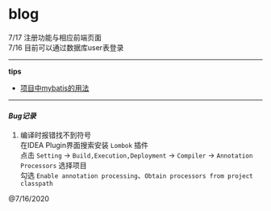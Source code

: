 # blog

7/17 注册功能与相应前端页面  
7/16 目前可以通过数据库user表登录

________________________
**tips**  
+ [项目中mybatis的用法](http://mybatis.org/generator/generatedobjects/dynamicSqlV2.html)  
_________________________  
#### ***Bug记录***

1. 编译时报错找不到符号  
  在IDEA Plugin界面搜索安装 `Lombok` 插件  
  点击 `Setting` -> `Build,Execution,Deployment` -> `Compiler` -> `Annotation Processors` 
  选择项目  
  勾选 `Enable annotation processing`、`Obtain processors from project classpath`  
    
    
@7/16/2020
